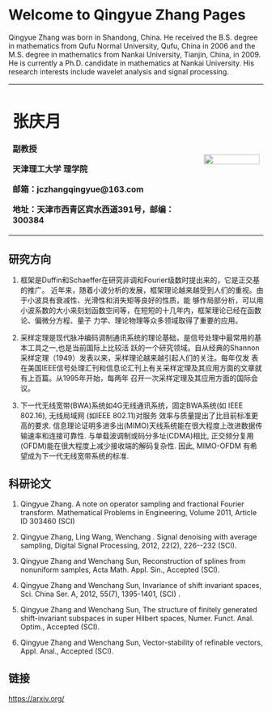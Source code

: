 # Welcome to Qingyue Zhang Pages

Qingyue Zhang was born in Shandong, China. He received the B.S. degree
in mathematics from Qufu Normal University, Qufu, China in 2006
and the M.S. degree in mathematics from Nankai University, Tianjin, China,
in 2009. He is currently a Ph.D. candidate in mathematics at Nankai University.
His research interests include wavelet analysis and signal processing.

<table border="0">
  <tr>
    <td width="75%">
      <h1>张庆月</h1>
      <p><b>副教授</b></p>
      <p><b>天津理工大学 理学院</b></p>
      <p><b>邮箱：jczhangqingyue@163.com</b></p>
      <p><b>地址：天津市西青区宾水西道391号，邮编：300384</b></p>
    </td>
    <td width="25%">
      <img src="qingyue-zhang.github.io/qingyuezhang.jpg" width="100%">      
    </td>
  </tr>
</table>

## 研究方向  
1. 框架是Duffin和Schaeffer在研究非调和Fourier级数时提出来的，它是正交基的推广。 近年来，随着小波分析的发展，框架理论越来越受到人们的重视。由于小波具有衰减性、光滑性和消失矩等良好的性质，能 够作局部分析，可以用小波系数的大小来刻划函数空间等，在短短的十几年内，框架理论已经在函数论、偏微分方程、量子 力学、理论物理等众多领域取得了重要的应用。

2. 采样定理是现代脉冲编码调制通讯系统的理论基础，是信号处理中最常用的基本工具之一,也是当前国际上比较活 跃的一个研究领域。自从经典的Shannon采样定理（1949）发表以来，采样理论越来越引起人们的关注。每年仅发 表在美国IEEE信号处理汇刊和信息论汇刊上有关采样定理及其应用方面的文章就有上百篇。从1995年开始，每两年 召开一次采样定理及其应用方面的国际会议。

3. 下一代无线宽带(BWA)系统如4G无线通讯系统，固定BWA系统(如 IEEE 802.16), 无线局域网 (如IEEE 802.11)对服务 效率与质量提出了比目前标准更高的要求. 信息理论证明多进多出(MIMO)天线系统能在很大程度上改进数据传输速率和连接可靠性. 与单载波调制或码分多址(CDMA)相比, 正交频分复用(OFDM)能在很大程度上减少接收端的解码复杂性. 因此, MIMO-OFDM 有希望成为下一代无线宽带系统的标准.


## 科研论文
1. Qingyue Zhang. A note on operator sampling and fractional Fourier transform. Mathematical Problems in Engineering, Volume 2011, Article ID 303460 (SCI)

2. Qingyue Zhang, Ling Wang, Wenchang . Signal denoising with average sampling, Digital Signal Processing, 2012, 22(2), 226--232 (SCI).

3. Qingyue Zhang and Wenchang Sun, Reconstruction of splines from nonuniform samples, Acta Math. Appl. Sin., Accepted (SCI).

4. Qingyue Zhang and Wenchang Sun, Invariance of shift invariant spaces, Sci. China Ser. A, 2012, 55(7), 1395-1401, (SCI) .

5. Qingyue Zhang and Wenchang Sun, The structure of finitely generated shift-invariant subspaces in super Hilbert spaces, Numer. Funct. Anal. Optim., Accepted (SCI).

6. Qingyue Zhang and Wenchang Sun, Vector-stability of refinable vectors, Appl. Anal., Accepted (SCI).

## 链接
https://arxiv.org/

